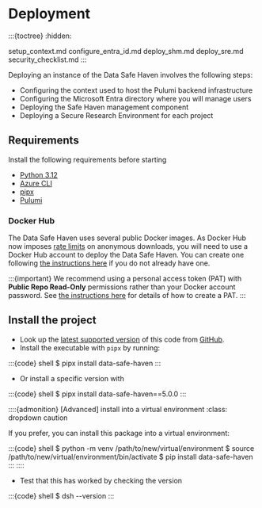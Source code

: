 # Deployment

:::{toctree}
:hidden:

setup_context.md
configure_entra_id.md
deploy_shm.md
deploy_sre.md
security_checklist.md
:::

Deploying an instance of the Data Safe Haven involves the following steps:

- Configuring the context used to host the Pulumi backend infrastructure
- Configuring the Microsoft Entra directory where you will manage users
- Deploying the Safe Haven management component
- Deploying a Secure Research Environment for each project

## Requirements

Install the following requirements before starting

- [Python 3.12](https://wiki.python.org/moin/BeginnersGuide/Download)
- [Azure CLI](https://learn.microsoft.com/en-us/cli/azure/install-azure-cli)
- [pipx](https://pipx.pypa.io/stable/installation/)
- [Pulumi](https://www.pulumi.com/docs/get-started/install/)

### Docker Hub

The Data Safe Haven uses several public Docker images.
As Docker Hub now imposes [rate limits](https://docs.docker.com/docker-hub/download-rate-limit/) on anonymous downloads, you will need to use a Docker Hub account to deploy the Data Safe Haven.
You can create one following [the instructions here](https://hub.docker.com/) if you do not already have one.

:::{important}
We recommend using a personal access token (PAT) with **Public Repo Read-Only** permissions rather than your Docker account password.
See [the instructions here](https://docs.docker.com/security/for-developers/access-tokens/) for details of how to create a PAT.
:::

## Install the project

- Look up the [latest supported version](https://github.com/alan-turing-institute/data-safe-haven/blob/develop/SECURITY.md) of this code from [GitHub](https://github.com/alan-turing-institute/data-safe-haven).
- Install the executable with `pipx` by running:

:::{code} shell
$ pipx install data-safe-haven
:::

- Or install a specific version with

:::{code} shell
$ pipx install data-safe-haven==5.0.0
:::

::::{admonition} [Advanced] install into a virtual environment
:class: dropdown caution

If you prefer, you can install this package into a virtual environment:

:::{code} shell
$ python -m venv /path/to/new/virtual/environment
$ source /path/to/new/virtual/environment/bin/activate
$ pip install data-safe-haven
:::
::::

- Test that this has worked by checking the version

:::{code} shell
$ dsh --version
:::
